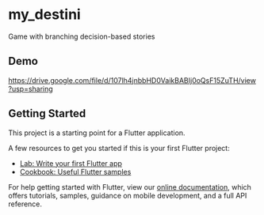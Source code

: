 # my_destini

Game with branching decision-based stories

## Demo

https://drive.google.com/file/d/107lh4jnbbHD0VaikBABIj0oQsF15ZuTH/view?usp=sharing

## Getting Started

This project is a starting point for a Flutter application.

A few resources to get you started if this is your first Flutter project:

- [Lab: Write your first Flutter app](https://flutter.dev/docs/get-started/codelab)
- [Cookbook: Useful Flutter samples](https://flutter.dev/docs/cookbook)

For help getting started with Flutter, view our
[online documentation](https://flutter.dev/docs), which offers tutorials,
samples, guidance on mobile development, and a full API reference.
